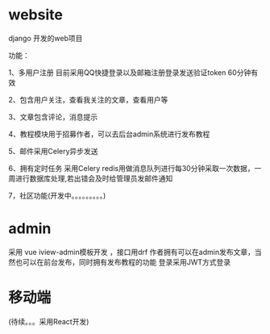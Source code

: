 # website
django 开发的web项目

功能：

1、多用户注册 目前采用QQ快捷登录以及邮箱注册登录发送验证token 60分钟有效

2、包含用户关注，查看我关注的文章，查看用户等

3、文章包含评论，消息提示

4、教程模块用于招募作者，可以去后台admin系统进行发布教程

5、邮件采用Celery异步发送

6、拥有定时任务 采用Celery redis用做消息队列进行每30分钟采取一次数据，一周进行数据库处理,若出错会及时给管理员发邮件通知

7，社区功能(开发中。。。。。。。。。)

# admin
采用 vue iview-admin模板开发 ，接口用drf 作者拥有可以在admin发布文章，当然也可以在前台发布，同时拥有发布教程的功能
登录采用JWT方式登录


#  移动端
(待续。。。采用React开发)
